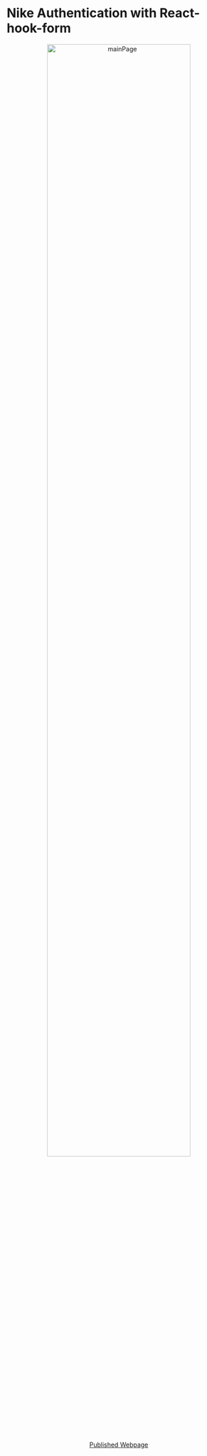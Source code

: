 # Nike Authentication with React-hook-form

<P align="center">
<img width="80%" alt="mainPage" src="https://user-images.githubusercontent.com/75718898/156290308-2b9a9f34-ab0c-419d-93d8-5d07f77a7156.png">
</p>

<p align='center'>
    <a href="https://jukangpark.github.io/Nike_Login/">Published Webpage</a>
</p>
